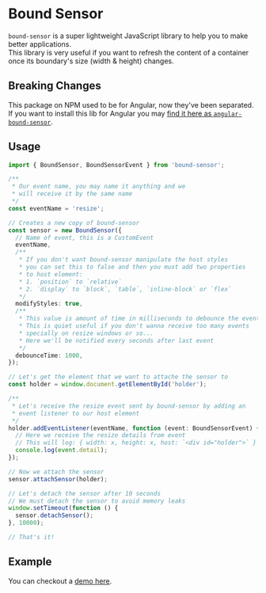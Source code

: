 # Bound Sensor
`bound-sensor` is a super lightweight JavaScript library to help you to make better applications.  
This library is very useful if you want to refresh the content of a container once its boundary's size (width & height) changes.

## Breaking Changes
This package on NPM used to be for Angular, now they've been separated. If you want to install this lib for Angular you may [find it here as `angular-bound-sensor`](https://github.com/aminpaks/bound-sensor/tree/master/modules/angular-bound-sensor).

## Usage
```ts
import { BoundSensor, BoundSensorEvent } from 'bound-sensor';

/**
 * Our event name, you may name it anything and we
 * will receive it by the same name
 */
const eventName = 'resize';

// Creates a new copy of bound-sensor
const sensor = new BoundSensor({
  // Name of event, this is a CustomEvent
  eventName,
  /**
   * If you don't want bound-sensor manipulate the host styles
   * you can set this to false and then you must add two properties
   * to host element:
   * 1. `position` to `relative`
   * 2. `display` to `block`, `table`, `inline-block` or `flex`
   */
  modifyStyles: true,
  /**
   * This value is amount of time in milliseconds to debounce the event
   * This is quiet useful if you don't wanna receive too many events
   * specially on resize windows or so...
   * Here we'll be notified every seconds after last event
   */
  debounceTime: 1000,
});

// Let's get the element that we want to attache the sensor to
const holder = window.document.getElementById('holder');

/**
 * Let's receive the resize event sent by bound-sensor by adding an
 * event listener to our host element
 */
holder.addEventListener(eventName, function (event: BoundSensorEvent) {
  // Here we receive the resize details from event
  // This will log: { width: x, height: x, host: `<div id="holder">` }
  console.log(event.detail);
});

// Now we attach the sensor
sensor.attachSensor(holder);

// Let's detach the sensor after 10 seconds
// We must detach the sensor to avoid memory leaks
window.setTimeout(function () {
  sensor.detachSensor();
}, 10000);

// That's it!
```

## Example
You can checkout a [demo here](https://github.com/aminpaks/bound-sensor/tree/master/examples/bound-sensor-demo).
